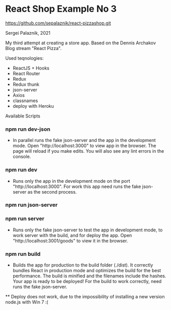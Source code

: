 # React Shop Example No 3

https://github.com/sepalaznik/react-pizzashop.git

Sergei Palaznik, 2021

My third attempt at creating a store app. Based on the Dennis Archakov Blog stream "React Pizza".

Used teqnologies:
- ReactJS + Hooks
- React Router
- Redux
- Redux thunk
- json-server
- Axios
- classnames
- deploy with Heroku

Available Scripts
### npm run dev-json
- In parallel runs the fake json-server and the app in the development mode.
Open "http://localhost:3000" to view app in the browser.
The page will reload if you make edits. You will also see any lint errors in the console.

### npm run dev
- Runs only the app in the development mode on the port "http://localhost:3000".
For work this app need runs the fake json-server as the second process.

### npm run json-server
### npm run server
- Runs only the fake json-server to test the app in development mode, to work server with the build, and for deploy the app.
Open "http://localhost:3001/goods" to view it in the browser.

### npm run build
- Builds the app for production to the build folder (./dist).
It correctly bundles React in production mode and optimizes the build for the best performance.
The build is minified and the filenames include the hashes. Your app is ready to be deployed!
For the build to work correctly, need runs the fake json-server.

** Deploy does not work, due to the impossibility of installing a new version node.js with Win 7 :(

